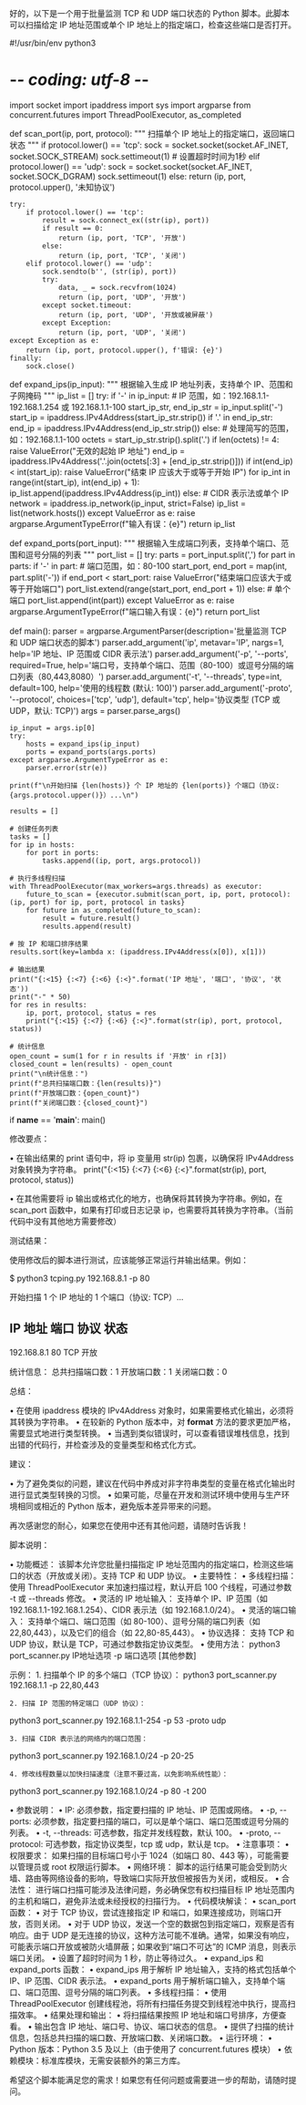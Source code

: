 好的，以下是一个用于批量监测 TCP 和 UDP 端口状态的 Python 脚本。此脚本可以扫描给定 IP 地址范围或单个 IP 地址上的指定端口，检查这些端口是否打开。

#!/usr/bin/env python3
# -*- coding: utf-8 -*-

import socket
import ipaddress
import sys
import argparse
from concurrent.futures import ThreadPoolExecutor, as_completed

def scan_port(ip, port, protocol):
    """
    扫描单个 IP 地址上的指定端口，返回端口状态
    """
    if protocol.lower() == 'tcp':
        sock = socket.socket(socket.AF_INET, socket.SOCK_STREAM)
        sock.settimeout(1)  # 设置超时时间为1秒
    elif protocol.lower() == 'udp':
        sock = socket.socket(socket.AF_INET, socket.SOCK_DGRAM)
        sock.settimeout(1)
    else:
        return (ip, port, protocol.upper(), '未知协议')

    try:
        if protocol.lower() == 'tcp':
            result = sock.connect_ex((str(ip), port))
            if result == 0:
                return (ip, port, 'TCP', '开放')
            else:
                return (ip, port, 'TCP', '关闭')
        elif protocol.lower() == 'udp':
            sock.sendto(b'', (str(ip), port))
            try:
                data, _ = sock.recvfrom(1024)
                return (ip, port, 'UDP', '开放')
            except socket.timeout:
                return (ip, port, 'UDP', '开放或被屏蔽')
            except Exception:
                return (ip, port, 'UDP', '关闭')
    except Exception as e:
        return (ip, port, protocol.upper(), f'错误: {e}')
    finally:
        sock.close()

def expand_ips(ip_input):
    """
    根据输入生成 IP 地址列表，支持单个 IP、范围和子网掩码
    """
    ip_list = []
    try:
        if '-' in ip_input:
            # IP 范围，如：192.168.1.1-192.168.1.254 或 192.168.1.1-100
            start_ip_str, end_ip_str = ip_input.split('-')
            start_ip = ipaddress.IPv4Address(start_ip_str.strip())
            if '.' in end_ip_str:
                end_ip = ipaddress.IPv4Address(end_ip_str.strip())
            else:
                # 处理简写的范围，如：192.168.1.1-100
                octets = start_ip_str.strip().split('.')
                if len(octets) != 4:
                    raise ValueError("无效的起始 IP 地址")
                end_ip = ipaddress.IPv4Address('.'.join(octets[:3] + [end_ip_str.strip()]))
            if int(end_ip) < int(start_ip):
                raise ValueError("结束 IP 应该大于或等于开始 IP")
            for ip_int in range(int(start_ip), int(end_ip) + 1):
                ip_list.append(ipaddress.IPv4Address(ip_int))
        else:
            # CIDR 表示法或单个 IP
            network = ipaddress.ip_network(ip_input, strict=False)
            ip_list = list(network.hosts())
    except ValueError as e:
        raise argparse.ArgumentTypeError(f"输入有误：{e}")
    return ip_list

def expand_ports(port_input):
    """
    根据输入生成端口列表，支持单个端口、范围和逗号分隔的列表
    """
    port_list = []
    try:
        parts = port_input.split(',')
        for part in parts:
            if '-' in part:
                # 端口范围，如：80-100
                start_port, end_port = map(int, part.split('-'))
                if end_port < start_port:
                    raise ValueError("结束端口应该大于或等于开始端口")
                port_list.extend(range(start_port, end_port + 1))
            else:
                # 单个端口
                port_list.append(int(part))
    except ValueError as e:
        raise argparse.ArgumentTypeError(f"端口输入有误：{e}")
    return port_list

def main():
    parser = argparse.ArgumentParser(description='批量监测 TCP 和 UDP 端口状态的脚本')
    parser.add_argument('ip', metavar='IP', nargs=1, help='IP 地址、IP 范围或 CIDR 表示法')
    parser.add_argument('-p', '--ports', required=True, help='端口号，支持单个端口、范围（80-100）或逗号分隔的端口列表（80,443,8080）')
    parser.add_argument('-t', '--threads', type=int, default=100, help='使用的线程数 (默认: 100)')
    parser.add_argument('-proto', '--protocol', choices=['tcp', 'udp'], default='tcp', help='协议类型 (TCP 或 UDP，默认: TCP)')
    args = parser.parse_args()

    ip_input = args.ip[0]
    try:
        hosts = expand_ips(ip_input)
        ports = expand_ports(args.ports)
    except argparse.ArgumentTypeError as e:
        parser.error(str(e))

    print(f"\n开始扫描 {len(hosts)} 个 IP 地址的 {len(ports)} 个端口（协议: {args.protocol.upper()}）...\n")

    results = []

    # 创建任务列表
    tasks = []
    for ip in hosts:
        for port in ports:
            tasks.append((ip, port, args.protocol))

    # 执行多线程扫描
    with ThreadPoolExecutor(max_workers=args.threads) as executor:
        future_to_scan = {executor.submit(scan_port, ip, port, protocol): (ip, port) for ip, port, protocol in tasks}
        for future in as_completed(future_to_scan):
            result = future.result()
            results.append(result)

    # 按 IP 和端口排序结果
    results.sort(key=lambda x: (ipaddress.IPv4Address(x[0]), x[1]))

    # 输出结果
    print("{:<15} {:<7} {:<6} {:<}".format('IP 地址', '端口', '协议', '状态'))
    print("-" * 50)
    for res in results:
        ip, port, protocol, status = res
        print("{:<15} {:<7} {:<6} {:<}".format(str(ip), port, protocol, status))

    # 统计信息
    open_count = sum(1 for r in results if '开放' in r[3])
    closed_count = len(results) - open_count
    print("\n统计信息：")
    print(f"总共扫描端口数：{len(results)}")
    print(f"开放端口数：{open_count}")
    print(f"关闭端口数：{closed_count}")

if __name__ == '__main__':
    main()

修改要点：

• 在输出结果的 print 语句中，将 ip 变量用 str(ip) 包裹，以确保将 IPv4Address 对象转换为字符串。
print("{:<15} {:<7} {:<6} {:<}".format(str(ip), port, protocol, status))

• 在其他需要将 ip 输出或格式化的地方，也确保将其转换为字符串。例如，在 scan_port 函数中，如果有打印或日志记录 ip，也需要将其转换为字符串。（当前代码中没有其他地方需要修改）

测试结果：

使用修改后的脚本进行测试，应该能够正常运行并输出结果。例如：

$ python3 tcping.py 192.168.8.1 -p 80

开始扫描 1 个 IP 地址的 1 个端口（协议: TCP）...

IP 地址           端口      协议     状态
--------------------------------------------------
192.168.8.1       80       TCP    开放

统计信息：
总共扫描端口数：1
开放端口数：1
关闭端口数：0

总结：

• 在使用 ipaddress 模块的 IPv4Address 对象时，如果需要格式化输出，必须将其转换为字符串。
• 在较新的 Python 版本中，对 __format__ 方法的要求更加严格，需要显式地进行类型转换。
• 当遇到类似错误时，可以查看错误堆栈信息，找到出错的代码行，并检查涉及的变量类型和格式化方式。

建议：

• 为了避免类似的问题，建议在代码中养成对非字符串类型的变量在格式化输出时进行显式类型转换的习惯。
• 如果可能，尽量在开发和测试环境中使用与生产环境相同或相近的 Python 版本，避免版本差异带来的问题。

再次感谢您的耐心，如果您在使用中还有其他问题，请随时告诉我！

脚本说明：

• 功能概述： 该脚本允许您批量扫描指定 IP 地址范围内的指定端口，检测这些端口的状态（开放或关闭）。支持 TCP 和 UDP 协议。
• 主要特性：
	• 多线程扫描： 使用 ThreadPoolExecutor 来加速扫描过程，默认开启 100 个线程，可通过参数 -t 或 --threads 修改。
	• 灵活的 IP 地址输入： 支持单个 IP、IP 范围（如 192.168.1.1-192.168.1.254）、CIDR 表示法（如 192.168.1.0/24）。
	• 灵活的端口输入： 支持单个端口、端口范围（如 80-100）、逗号分隔的端口列表（如 22,80,443），以及它们的组合（如 22,80-85,443）。
	• 协议选择： 支持 TCP 和 UDP 协议，默认是 TCP，可通过参数指定协议类型。
• 使用方法：
python3 port_scanner.py IP地址选项 -p 端口选项 [其他参数]

示例：
	1. 扫描单个 IP 的多个端口（TCP 协议）：
python3 port_scanner.py 192.168.1.1 -p 22,80,443

	2. 扫描 IP 范围的特定端口（UDP 协议）：
python3 port_scanner.py 192.168.1.1-254 -p 53 -proto udp

	3. 扫描 CIDR 表示法的网络内的端口范围：
python3 port_scanner.py 192.168.1.0/24 -p 20-25

	4. 修改线程数量以加快扫描速度（注意不要过高，以免影响系统性能）：
python3 port_scanner.py 192.168.1.0/24 -p 80 -t 200

• 参数说明：
	• IP: 必须参数，指定要扫描的 IP 地址、IP 范围或网络。
	• -p, --ports: 必须参数，指定要扫描的端口，可以是单个端口、端口范围或逗号分隔的列表。
	• -t, --threads: 可选参数，指定并发线程数，默认 100。
	• -proto, --protocol: 可选参数，指定协议类型，tcp 或 udp，默认是 tcp。
• 注意事项：
	• 权限要求： 如果扫描的目标端口号小于 1024（如端口 80、443 等），可能需要以管理员或 root 权限运行脚本。
	• 网络环境： 脚本的运行结果可能会受到防火墙、路由等网络设备的影响，导致端口实际开放但被报告为关闭，或相反。
	• 合法性： 进行端口扫描可能涉及法律问题，务必确保您有权扫描目标 IP 地址范围内的主机和端口，避免非法或未经授权的扫描行为。
• 代码模块解读：
	• scan_port 函数：
	• 对于 TCP 协议，尝试连接指定 IP 和端口，如果连接成功，则端口开放，否则关闭。
	• 对于 UDP 协议，发送一个空的数据包到指定端口，观察是否有响应。由于 UDP 是无连接的协议，这种方法可能不准确。通常，如果没有响应，可能表示端口开放或被防火墙屏蔽；如果收到“端口不可达”的 ICMP 消息，则表示端口关闭。
	• 设置了超时时间为 1 秒，防止等待过久。
	• expand_ips 和 expand_ports 函数：
	• expand_ips 用于解析 IP 地址输入，支持的格式包括单个 IP、IP 范围、CIDR 表示法。
	• expand_ports 用于解析端口输入，支持单个端口、端口范围、逗号分隔的端口列表。
	• 多线程扫描：
	• 使用 ThreadPoolExecutor 创建线程池，将所有扫描任务提交到线程池中执行，提高扫描效率。
	• 结果处理和输出：
	• 将扫描结果按照 IP 地址和端口号排序，方便查看。
	• 输出包含 IP 地址、端口号、协议、端口状态的信息。
	• 提供了扫描的统计信息，包括总共扫描的端口数、开放端口数、关闭端口数。
• 运行环境：
	• Python 版本：Python 3.5 及以上（由于使用了 concurrent.futures 模块）
	• 依赖模块：标准库模块，无需安装额外的第三方库。

希望这个脚本能满足您的需求！如果您有任何问题或需要进一步的帮助，请随时提问。